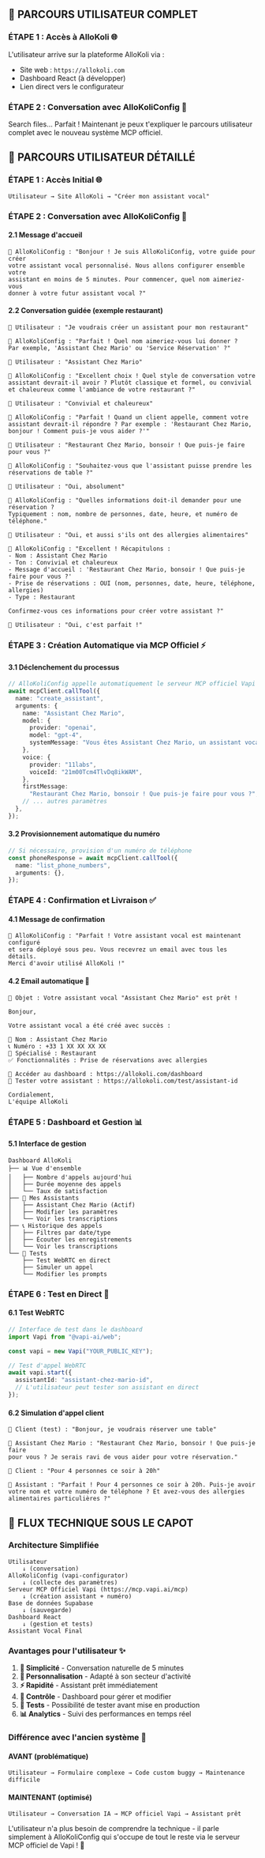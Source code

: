 ## 🎯 **PARCOURS UTILISATEUR COMPLET**

### **ÉTAPE 1 : Accès à AlloKoli** 🌐

L'utilisateur arrive sur la plateforme AlloKoli via :

- Site web : `https://allokoli.com`
- Dashboard React (à développer)
- Lien direct vers le configurateur

### **ÉTAPE 2 : Conversation avec AlloKoliConfig** 💬

Search files...
Parfait ! Maintenant je peux t'expliquer le parcours utilisateur complet avec le nouveau système MCP officiel.

## 🎯 **PARCOURS UTILISATEUR DÉTAILLÉ**

### **ÉTAPE 1 : Accès Initial** 🌐

```
Utilisateur → Site AlloKoli → "Créer mon assistant vocal"
```

### **ÉTAPE 2 : Conversation avec AlloKoliConfig** 💬

#### **2.1 Message d'accueil**

```
🤖 AlloKoliConfig : "Bonjour ! Je suis AlloKoliConfig, votre guide pour créer
votre assistant vocal personnalisé. Nous allons configurer ensemble votre
assistant en moins de 5 minutes. Pour commencer, quel nom aimeriez-vous
donner à votre futur assistant vocal ?"
```

#### **2.2 Conversation guidée (exemple restaurant)**

```
👤 Utilisateur : "Je voudrais créer un assistant pour mon restaurant"

🤖 AlloKoliConfig : "Parfait ! Quel nom aimeriez-vous lui donner ?
Par exemple, 'Assistant Chez Mario' ou 'Service Réservation' ?"

👤 Utilisateur : "Assistant Chez Mario"

🤖 AlloKoliConfig : "Excellent choix ! Quel style de conversation votre
assistant devrait-il avoir ? Plutôt classique et formel, ou convivial
et chaleureux comme l'ambiance de votre restaurant ?"

👤 Utilisateur : "Convivial et chaleureux"

🤖 AlloKoliConfig : "Parfait ! Quand un client appelle, comment votre
assistant devrait-il répondre ? Par exemple : 'Restaurant Chez Mario,
bonjour ! Comment puis-je vous aider ?'"

👤 Utilisateur : "Restaurant Chez Mario, bonsoir ! Que puis-je faire pour vous ?"

🤖 AlloKoliConfig : "Souhaitez-vous que l'assistant puisse prendre les
réservations de table ?"

👤 Utilisateur : "Oui, absolument"

🤖 AlloKoliConfig : "Quelles informations doit-il demander pour une réservation ?
Typiquement : nom, nombre de personnes, date, heure, et numéro de téléphone."

👤 Utilisateur : "Oui, et aussi s'ils ont des allergies alimentaires"

🤖 AlloKoliConfig : "Excellent ! Récapitulons :
- Nom : Assistant Chez Mario
- Ton : Convivial et chaleureux
- Message d'accueil : 'Restaurant Chez Mario, bonsoir ! Que puis-je faire pour vous ?'
- Prise de réservations : OUI (nom, personnes, date, heure, téléphone, allergies)
- Type : Restaurant

Confirmez-vous ces informations pour créer votre assistant ?"

👤 Utilisateur : "Oui, c'est parfait !"
```

### **ÉTAPE 3 : Création Automatique via MCP Officiel** ⚡

#### **3.1 Déclenchement du processus**

```typescript
// AlloKoliConfig appelle automatiquement le serveur MCP officiel Vapi
await mcpClient.callTool({
  name: "create_assistant",
  arguments: {
    name: "Assistant Chez Mario",
    model: {
      provider: "openai",
      model: "gpt-4",
      systemMessage: "Vous êtes Assistant Chez Mario, un assistant vocal...",
    },
    voice: {
      provider: "11labs",
      voiceId: "21m00Tcm4TlvDq8ikWAM",
    },
    firstMessage:
      "Restaurant Chez Mario, bonsoir ! Que puis-je faire pour vous ?",
    // ... autres paramètres
  },
});
```

#### **3.2 Provisionnement automatique du numéro**

```typescript
// Si nécessaire, provision d'un numéro de téléphone
const phoneResponse = await mcpClient.callTool({
  name: "list_phone_numbers",
  arguments: {},
});
```

### **ÉTAPE 4 : Confirmation et Livraison** ✅

#### **4.1 Message de confirmation**

```
🤖 AlloKoliConfig : "Parfait ! Votre assistant vocal est maintenant configuré
et sera déployé sous peu. Vous recevrez un email avec tous les détails.
Merci d'avoir utilisé AlloKoli !"
```

#### **4.2 Email automatique** 📧

```
📧 Objet : Votre assistant vocal "Assistant Chez Mario" est prêt !

Bonjour,

Votre assistant vocal a été créé avec succès :

🤖 Nom : Assistant Chez Mario
📞 Numéro : +33 1 XX XX XX XX
🎯 Spécialisé : Restaurant
✅ Fonctionnalités : Prise de réservations avec allergies

🔗 Accéder au dashboard : https://allokoli.com/dashboard
🧪 Tester votre assistant : https://allokoli.com/test/assistant-id

Cordialement,
L'équipe AlloKoli
```

### **ÉTAPE 5 : Dashboard et Gestion** 📊

#### **5.1 Interface de gestion**

```
Dashboard AlloKoli
├── 📊 Vue d'ensemble
│   ├── Nombre d'appels aujourd'hui
│   ├── Durée moyenne des appels
│   └── Taux de satisfaction
├── 🤖 Mes Assistants
│   ├── Assistant Chez Mario (Actif)
│   ├── Modifier les paramètres
│   └── Voir les transcriptions
├── 📞 Historique des appels
│   ├── Filtres par date/type
│   ├── Écouter les enregistrements
│   └── Voir les transcriptions
└── 🧪 Tests
    ├── Test WebRTC en direct
    ├── Simuler un appel
    └── Modifier les prompts
```

### **ÉTAPE 6 : Test en Direct** 🧪

#### **6.1 Test WebRTC**

```typescript
// Interface de test dans le dashboard
import Vapi from "@vapi-ai/web";

const vapi = new Vapi("YOUR_PUBLIC_KEY");

// Test d'appel WebRTC
await vapi.start({
  assistantId: "assistant-chez-mario-id",
  // L'utilisateur peut tester son assistant en direct
});
```

#### **6.2 Simulation d'appel client**

```
👤 Client (test) : "Bonjour, je voudrais réserver une table"

🤖 Assistant Chez Mario : "Restaurant Chez Mario, bonsoir ! Que puis-je faire
pour vous ? Je serais ravi de vous aider pour votre réservation."

👤 Client : "Pour 4 personnes ce soir à 20h"

🤖 Assistant : "Parfait ! Pour 4 personnes ce soir à 20h. Puis-je avoir
votre nom et votre numéro de téléphone ? Et avez-vous des allergies
alimentaires particulières ?"
```

## 🔄 **FLUX TECHNIQUE SOUS LE CAPOT**

### **Architecture Simplifiée**

```
Utilisateur
    ↓ (conversation)
AlloKoliConfig (vapi-configurator)
    ↓ (collecte des paramètres)
Serveur MCP Officiel Vapi (https://mcp.vapi.ai/mcp)
    ↓ (création assistant + numéro)
Base de données Supabase
    ↓ (sauvegarde)
Dashboard React
    ↓ (gestion et tests)
Assistant Vocal Final
```

### **Avantages pour l'utilisateur** ✨

1. **🚀 Simplicité** - Conversation naturelle de 5 minutes
2. **🎯 Personnalisation** - Adapté à son secteur d'activité
3. **⚡ Rapidité** - Assistant prêt immédiatement
4. **🔧 Contrôle** - Dashboard pour gérer et modifier
5. **🧪 Tests** - Possibilité de tester avant mise en production
6. **📊 Analytics** - Suivi des performances en temps réel

### **Différence avec l'ancien système** 🔄

#### **AVANT (problématique)**

```
Utilisateur → Formulaire complexe → Code custom buggy → Maintenance difficile
```

#### **MAINTENANT (optimisé)**

```
Utilisateur → Conversation IA → MCP officiel Vapi → Assistant prêt
```

L'utilisateur n'a plus besoin de comprendre la technique - il parle simplement à AlloKoliConfig qui s'occupe de tout le reste via le serveur MCP officiel de Vapi ! 🎉
